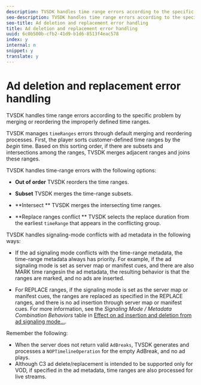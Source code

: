 ```yaml
---
description: TVSDK handles time range errors according to the specific problem by merging or reordering the improperly defined time ranges.
seo-description: TVSDK handles time range errors according to the specific problem by merging or reordering the improperly defined time ranges.
seo-title: Ad deletion and replacement error handling
title: Ad deletion and replacement error handling
uuid: 6c0b500b-cfb2-41d9-b1d6-8513f4eac578
index: y
internal: n
snippet: y
translate: y
---
```


# Ad deletion and replacement error handling

TVSDK handles time range errors according to the specific problem by merging or reordering the improperly defined time ranges.

TVSDK manages `timeRanges` errors through default merging and reordering processes. First, the player sorts customer-defined time ranges by the *begin* time. Based on this sorting order, if there are subsets and intersections among the ranges, TVSDK merges adjacent ranges and joins these ranges. 

TVSDK handles time-range errors with the following options: 
* **Out of order** TVSDK reorders the time ranges. 

* **Subset** TVSDK merges the time-range subsets. 

* **Intersect ** TVSDK merges the intersecting time ranges. 

* **Replace ranges conflict ** TVSDK selects the replace duration from the earliest `timeRange` that appears in the conflicting group. 





TVSDK handles signaling-mode conflicts with ad metadata in the following ways: 


* If the ad signaling mode conflicts with the time-range metadata, the time-range metadata always has priority. For example, if the ad signaling mode is set as server map or manifest cues, and there are also MARK time rangesin the ad metadata, the resulting behavior is that the ranges are marked, and no ads are inserted. 

* For REPLACE ranges, if the signaling mode is set as the server map or manifest cues, the ranges are replaced as specified in the REPLACE ranges, and there is no ad insertion through server map or manifest cues. For more information, see the *Signaling Mode / Metadata Combination Behaviors* table in [Effect on ad insertion and deletion from ad signaling mode...](../../../../titlepage/ad-insertion/delete_replace_content_vod/c_signaling-mode-metadata-combos-android.md#c_psdk_signaling-mode-metadata-combos-android). 





Remember the following: 
* When the server does not return valid `AdBreaks`, TVSDK generates and processes a `NOPTimelineOperation` for the empty AdBreak, and no ad plays.
* Although C3 ad delete/replacement is intended to be supported only for VOD, if specified in the ad metadata, time ranges are also processed for live streams.


